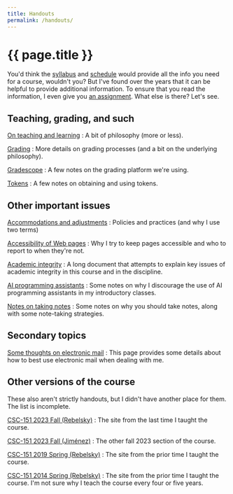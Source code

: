 ```yaml
---
title: Handouts
permalink: /handouts/
---
```

# {{ page.title }}

You'd think the [syllabus](../syllabus) and [schedule](../schedule)
would provide all the info you need for a course, wouldn't you?  But
I've found over the years that it can be helpful to provide additional
information.  To ensure that you read the information, I even give you
[an assignment](../assignments/survey).  What else is there?  Let's see.

## Teaching, grading, and such

[On teaching and learning](teaching)
  : A bit of philosophy (more or less).

[Grading](grading)
  : More details on grading processes (and a bit on the underlying philosophy).

[Gradescope](gradescope)
  : A few notes on the grading platform we're using.

[Tokens](tokens)
  : A few notes on obtaining and using tokens.

## Other important issues

[Accommodations and adjustments](accommodations)
  : Policies and practices (and why I use two terms)

[Accessibility of Web pages](accessibility)
  : Why I try to keep pages accessible and who to report to when they're not.

[Academic integrity](academic-integrity)
  : A long document that attempts to explain key issues of academic integrity in this course and in the discipline.

[AI programming assistants](ai)
  : Some notes on why I discourage the use of AI programming assistants in my introductory classes.

[Notes on taking notes](taking-notes)
  : Some notes on why you should take notes, along with some note-taking strategies.

## Secondary topics

[Some thoughts on electronic mail](email)
  : This page provides some details about how to best use electronic mail when dealing with me.

## Other versions of the course

These also aren't strictly handouts, but I didn't have another place for them.
The list is incomplete.

[CSC-151 2023 Fall (Rebelsky)](https://rebelsky.cs.grinnell.edu/~rebelsky/Courses/CSC207/2023Fa/01/home/)
  : The site from the last time I taught the course.

[CSC-151 2023 Fall (Jiménez)](https://jimenezp.cs.grinnell.edu/Courses/CSC207/2023Fa/syllabus/)
  : The other fall 2023 section of the course.

[CSC-151 2019 Spring (Rebelsky)](https://rebelsky.cs.grinnell.edu/~rebelsky/Courses/CSC207/2019S/01/home/)
  : The site from the prior time I taught the course.

[CSC-151 2014 Spring (Rebelsky)](https://rebelsky.cs.grinnell.edu/Courses/CSC207/2014F/home/)
  : The site from the prior time I taught the course. I'm not sure why I teach the course every four or five years.

